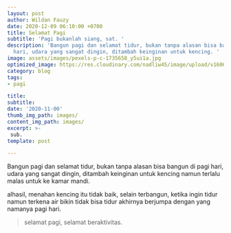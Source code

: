 ```yaml
---
layout: post
author: Wildan Fauzy
date: 2020-12-09 06:10:00 +0700
title: Selamat Pagi
subtitle: 'Pagi bukanlah siang, sat. '
description: 'Bangun pagi dan selamat tidur, bukan tanpa alasan bisa bangun di pagi
  hari, udara yang sangat dingin, ditambah keinginan untuk kencing. '
image: assets/images/pexels-p-c-1735658_y5ui1a.jpg
optimized_image: https://res.cloudinary.com/nadliw45/image/upload/v1606728677/pexels-p-c-1735658_y5ui1a.jpg
category: blog
tags:
- pagi

title: 
subtitle: 
date: '2020-11-00'
thumb_img_path: images/
content_img_path: images/
excerpt: >-
 sub.
template: post

---
```

Bangun pagi dan selamat tidur, bukan tanpa alasan bisa bangun di pagi hari, udara yang sangat dingin, ditambah keinginan untuk kencing namun terlalu malas untuk ke kamar mandi. 

alhasil, menahan kencing itu tidak baik, selain terbangun, ketika ingin tidur namun terkena air bikin tidak bisa tidur akhirnya berjumpa dengan yang namanya pagi hari. 

> selamat pagi, selamat beraktivitas.
